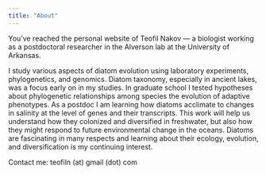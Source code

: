 ```yaml
---
title: "About"
---
```




You’ve reached the personal website of Teofil Nakov — a biologist working as a postdoctoral researcher in the Alverson lab at the University of Arkansas.

I study various aspects of diatom evolution using laboratory experiments, phylogenetics, and genomics. Diatom taxonomy, especially in ancient lakes, was a focus early on in my studies. In graduate school I tested hypotheses about phylogenetic relationships among species the evolution of adaptive phenotypes. As a postdoc I am learning how diatoms acclimate to changes in salinity at the level of genes and their transcripts. This work will help us understand how they colonized and diversified in freshwater, but also how they might respond to future environmental change in the oceans. Diatoms are fascinating in many respects and learning about their ecology, evolution, and diversification is my continuing interest.

Contact me: teofiln (at) gmail (dot) com
